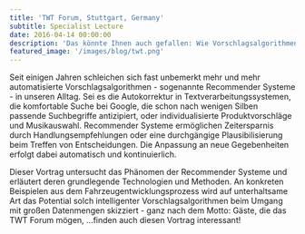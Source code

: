 ```yaml
---
title: 'TWT Forum, Stuttgart, Germany'
subtitle: Specialist Lecture
date: 2016-04-14 00:00:00
description: 'Das könnte Ihnen auch gefallen: Wie Vorschlagsalgorithmen unser Leben verändern'
featured_image: '/images/blog/twt.png'
---
```


Seit einigen Jahren schleichen sich fast unbemerkt mehr und mehr automatisierte Vorschlagsalgorithmen - sogenannte Recommender Systeme - in unseren Alltag. Sei es die Autokorrektur in Textverarbeitungssystemen, die komfortable Suche bei Google, die schon nach wenigen Silben passende Suchbegriffe antizipiert, oder individualisierte Produktvorschläge und Musikauswahl. Recommender Systeme ermöglichen Zeitersparnis durch Handlungsempfehlungen oder eine durchgängige Plausibilisierung beim Treffen von Entscheidungen. Die Anpassung an neue Gegebenheiten erfolgt dabei automatisch und kontinuierlich.

Dieser Vortrag untersucht das Phänomen der Recommender Systeme und erläutert deren grundlegende Technologien und Methoden. An konkreten  Beispielen aus dem Fahrzeugentwicklungsprozess wird auf unterhaltsame Art das Potential solch intelligenter Vorschlagsalgorithmen beim Umgang mit großen Datenmengen skizziert - ganz nach dem Motto: Gäste, die das TWT Forum mögen, ...finden auch diesen Vortrag interessant!
